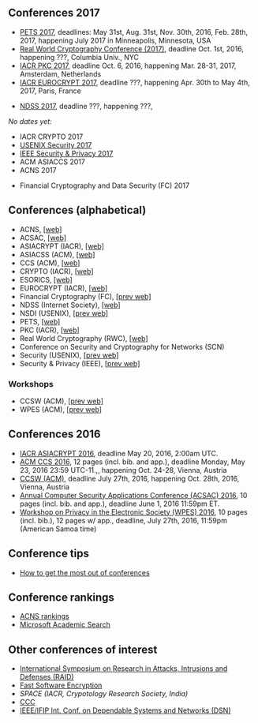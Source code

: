 ## Conferences 2017
 
 - [PETS 2017](https://petsymposium.org/cfp17.php), deadlines: May 31st, Aug. 31st, Nov. 30th, 2016, Feb. 28th, 2017, happening July 2017 in Minneapolis, Minnesota, USA
 - [Real World Cryptography Conference (2017)](http://www.realworldcrypto.com/rwc2017), deadline Oct. 1st, 2016, happening ???, Columbia Univ., NYC
 - [IACR PKC 2017](https://www.iacr.org/workshops/pkc2017/), deadline Oct. 6, 2016, happening Mar. 28-31, 2017, Amsterdam, Netherlands
 - [IACR EUROCRYPT 2017](https://eurocrypt2017.di.ens.fr/), deadline ???, happening Apr. 30th to May 4th, 2017, Paris, France
 * [NDSS 2017](http://www.internetsociety.org/events/ndss-symposium/ndss-symposium-2017), deadline ???, happening ???, 

_No dates yet:_

 - IACR CRYPTO 2017
 - [USENIX Security 2017](https://www.usenix.org/conference/usenixsecurity17)
 - [IEEE Security & Privacy 2017](http://www.ieee-security.org/TC/SP2017) 
 - ACM ASIACCS 2017
 - ACNS 2017
 * Financial Cryptography and Data Security (FC) 2017

## Conferences (alphabetical)

 - ACNS, [[web]](http://icsd.i2r.a-star.edu.sg/staff/jianying/acns_home/)
 - ACSAC, [[web]](https://www.acsac.org/)
 - ASIACRYPT (IACR), [[web]](https://www.iacr.org/meetings/asiacrypt/)
 - ASIACSS (ACM), [[web]](http://dl.acm.org/event.cfm?id=RE289)
 - CCS (ACM), [[web]](https://www.sigsac.org/ccs.html)
 - CRYPTO (IACR), [[web]](https://www.iacr.org/meetings/crypto/)
 - ESORICS, [[web]](http://homepages.laas.fr/esorics/)
 - EUROCRYPT (IACR), [[web]](https://www.iacr.org/meetings/eurocrypt/)
 - Financial Cryptography (FC), [[prev web]](http://fc16.ifca.ai/)
 - NDSS (Internet Society), [[web]](http://www.internetsociety.org/events/ndss-symposium)
 - NSDI (USENIX), [[prev web]](https://www.usenix.org/conference/nsdi16)
 - PETS, [[web]](https://petsymposium.org/)
 - PKC (IACR), [[web]](https://www.iacr.org/meetings/pkc/)
 - Real World Cryptography (RWC), [[web]](http://www.realworldcrypto.com/)
 - Conference on Security and Cryptography for Networks (SCN)
 - Security (USENIX), [[prev web]](https://www.usenix.org/conference/usenixsecurity16)
 - Security & Privacy (IEEE), [[prev web]](http://www.ieee-security.org/TC/SP2016/)

### Workshops

 - CCSW (ACM), [[prev web]](https://www.zurich.ibm.com/ccsw16/index.html)
 - WPES (ACM), [[prev web]](http://wpes2016.di.unimi.it/)

## Conferences 2016 

 - [IACR ASIACRYPT 2016](https://asiacrypt2016.com/), deadline May 20, 2016, 2:00am UTC.
 - [ACM CCS 2016](http://www.sigsac.org/ccs/CCS2016), 12 pages (incl. bib. and app.), deadline Monday, May 23, 2016 23:59 UTC-11.,, happening Oct. 24-28, Vienna, Austria
 - [CCSW (ACM)](https://www.zurich.ibm.com/ccsw16/index.html), deadline July 27th, 2016, happening Oct. 28th, 2016, Vienna, Austria
 - [Annual Computer Security Applications Conference (ACSAC) 2016](https://www.acsac.org/about/), 10 pages (incl. bib. and app.), deadline June 1, 2016 11:59pm ET.
 - [Workshop on Privacy in the Electronic Society (WPES) 2016](http://wpes2016.di.unimi.it/), 10 pages (incl. bib.), 12 pages w/ app., deadline, July 27th, 2016, 11:59pm (American Samoa time)

## Conference tips

 - [How to get the most out of conferences](http://scottberkun.com/essays/24-how-to-get-the-most-out-of-conferences/)

## Conference rankings

 - [ACNS rankings](http://icsd.i2r.a-star.edu.sg/staff/jianying/conference-ranking.html)
 - [Microsoft Academic Search](http://academic.research.microsoft.com/RankList?entitytype=3&topdomainid=2&subdomainid=2&last=0)


## Other conferences of interest
 
 - [International Symposium on Research in Attacks, Intrusions and Defenses (RAID)](http://www.raid-symposium.org/)
 - [Fast Software Encryption](https://www.iacr.org/meetings/fse/) 
 - _SPACE (IACR, Crypotology Research Society, India)_
 - [CCC](https://events.ccc.de/)
 - [IEEE/IFIP Int. Conf. on Dependable Systems and Networks (DSN)](http://www.dsn.org/)

